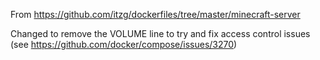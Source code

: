From https://github.com/itzg/dockerfiles/tree/master/minecraft-server

Changed to remove the VOLUME line to try and fix access control issues
(see https://github.com/docker/compose/issues/3270)